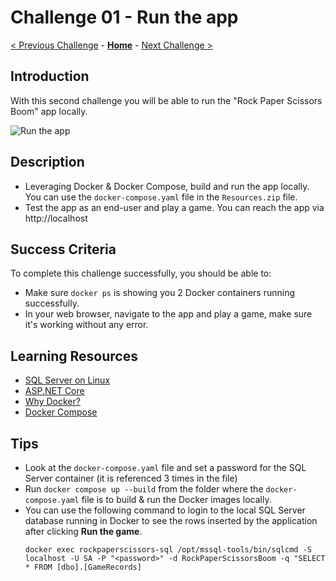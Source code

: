 # Challenge 01 - Run the app

[< Previous Challenge](./Challenge-00.md) - **[Home](../README.md)** - [Next Challenge >](./Challenge-02.md)

## Introduction

With this second challenge you will be able to run the "Rock Paper Scissors Boom" app locally.

![Run the app](../images/RunTheApp.png)

## Description

- Leveraging Docker & Docker Compose, build and run the app locally. You can use the `docker-compose.yaml` file in the `Resources.zip` file.
- Test the app as an end-user and play a game. You can reach the app via http://localhost

## Success Criteria

To complete this challenge successfully, you should be able to:

- Make sure `docker ps` is showing you 2 Docker containers running successfully.
- In your web browser, navigate to the app and play a game, make sure it's working without any error.

## Learning Resources

- [SQL Server on Linux](https://docs.microsoft.com/en-us/sql/linux/sql-server-linux-overview)
- [ASP.NET Core](https://docs.microsoft.com/en-us/aspnet/core)
- [Why Docker?](https://www.docker.com/)
- [Docker Compose](https://docs.docker.com/compose/)

## Tips

- Look at the `docker-compose.yaml` file and set a password for the SQL Server container (it is referenced 3 times in the file)
- Run `docker compose up --build` from the folder where the `docker-compose.yaml` file is to build & run the Docker images locally.
- You can use the following command to login to the local SQL Server database running in Docker to see the rows inserted by the application after clicking **Run the game**.
  ```shell
  docker exec rockpaperscissors-sql /opt/mssql-tools/bin/sqlcmd -S localhost -U SA -P "<password>" -d RockPaperScissorsBoom -q "SELECT * FROM [dbo].[GameRecords]
  ```
